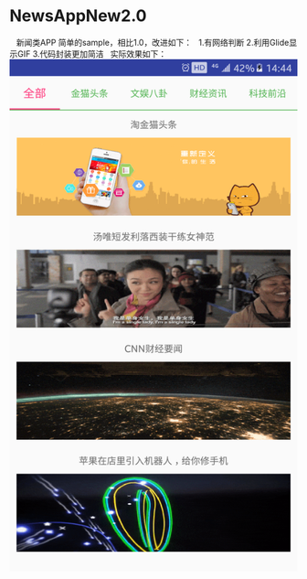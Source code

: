 # NewsAppNew2.0
  
新闻类APP 简单的sample，相比1.0，改进如下：
 
1.有网络判断
2.利用Glide显示GIF
3.代码封装更加简洁
 
实际效果如下：
![image](https://github.com/tony-ck/NewsAppNew2.0/blob/master/Screenshots/Screenshot.png)

